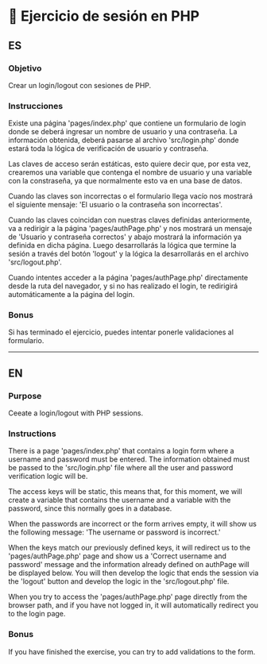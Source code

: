 # :closed_lock_with_key: Ejercicio de sesión en PHP

## ES

### Objetivo
Crear un login/logout con sesiones de PHP.

### Instrucciones
Existe una página 'pages/index.php' que contiene un formulario de login donde se deberá ingresar un nombre de usuario y una contraseña. La información obtenida, deberá pasarse al archivo 'src/login.php' donde estará toda la lógica de verificación de usuario y contraseña.

Las claves de acceso serán estáticas, esto quiere decir que, por esta vez, crearemos una variable que contenga el nombre de usuario y una variable con la constraseña, ya que normalmente esto va en una base de datos.

Cuando las claves son incorrectas o el formulario llega vacío nos mostrará el siguiente mensaje: 'El usuario o la contraseña son incorrectas'.

Cuando las claves coincidan con nuestras claves definidas anteriormente, va a redirigir a la página 'pages/authPage.php' y nos mostrará un mensaje de 'Usuario y contraseña correctos' y abajo mostrará la información ya definida en dicha página. Luego desarrollarás la lógica que termine la sesión a través del botón 'logout' y la lógica la desarrollarás en el archivo 'src/logout.php'.

Cuando intentes acceder a la página 'pages/authPage.php' directamente desde la ruta del navegador, y si no has realizado el login, te redirigirá automáticamente a la página del login.

### Bonus
Si has terminado el ejercicio, puedes intentar ponerle validaciones al formulario.

--- 

## EN

### Purpose
Ceeate a login/logout with PHP sessions.

### Instructions
There is a page 'pages/index.php' that contains a login form where a username and password must be entered. The information obtained must be passed to the 'src/login.php' file where all the user and password verification logic will be.

The access keys will be static, this means that, for this moment, we will create a variable that contains the username and a variable with the password, since this normally goes in a database.

When the passwords are incorrect or the form arrives empty, it will show us the following message: 'The username or password is incorrect.'

When the keys match our previously defined keys, it will redirect us to the 'pages/authPage.php' page and show us a 'Correct username and password' message and the information already defined on authPage will be displayed below. You will then develop the logic that ends the session via the 'logout' button and develop the logic in the 'src/logout.php' file.

When you try to access the 'pages/authPage.php' page directly from the browser path, and if you have not logged in, it will automatically redirect you to the login page.

### Bonus
If you have finished the exercise, you can try to add validations to the form.


